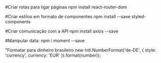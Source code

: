 #Criar rotas para ligar páginas
npm install react-router-dom

#Criar estilos em formato de componentes 
npm install --save styled-components

#Criar comunicação com a API
npm install axios --save

#Manipular  data:
npm i moment --save

"Formatar para dinheiro brasileiro
new Intl.NumberFormat('de-DE', { style: 'currency', currency: 'EUR' }).format(number));